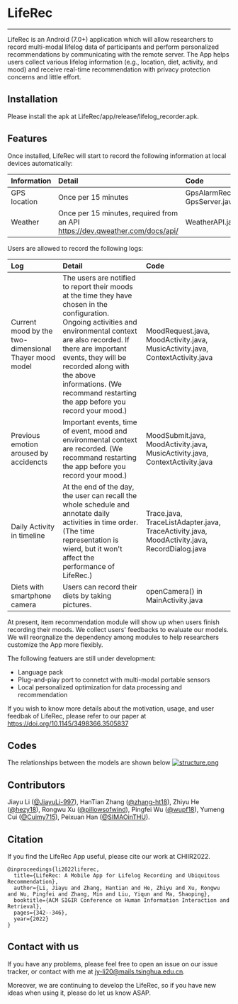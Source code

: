 # LifeRec
---
LifeRec is an Android (7.0+) application which will allow researchers to record multi-modal lifelog data of participants and perform personalized recommendations by communicating with the remote server. The App helps users collect various lifelog information (e.g., location, diet, activity, and mood) and receive
real-time recommendation with privacy protection concerns and little effort. 


## Installation

Please install the apk at LifeRec/app/release/lifelog_recorder.apk.

## Features

Once installed, LifeRec will start to record the following information at local devices automatically:

|   Information   |   Detail   |   Code   |
|   :----   |   :----   |   :----   |
|   GPS location   |   Once per 15 minutes   |   GpsAlarmReceiver.java, GpsServer.java   |
|   Weather   |   Once per 15 minutes, required from an API https://dev.qweather.com/docs/api/   |   WeatherAPI.java   |

Users are allowed to record the following logs:

|   Log   |   Detail   |   Code   |
|   :----   |   :----   |   :----   |
|   Current mood by the two-dimensional Thayer mood model   |   The users are notified to report their moods at the time they have chosen in the configuration. Ongoing activities and environmental context are also recorded. If there are important events, they will be recorded along with the above informations. (We recommand restarting the app before you record your mood.)   |   MoodRequest.java, MoodActivity.java, MusicActivity.java, ContextActivity.java   |
|   Previous emotion aroused by accidencts   |   Important events, time of event, mood and environmental context are recorded. (We recommand restarting the app before you record your mood.)   |   MoodSubmit.java, MoodActivity.java, MusicActivity.java, ContextActivity.java   |
|   Daily Activity in timeline   |   At the end of the day, the user can recall the whole schedule and annotate daily activities in time order. (The time representation is wierd, but it won't affect the performance of LifeRec.)   |   Trace.java, TraceListAdapter.java, TraceActivity.java, MoodActivity.java, RecordDialog.java   |
|   Diets with smartphone camera   |   Users can record their diets by taking pictures.   |   openCamera() in MainActivity.java   |

At present, item recommendation module will show up when users finish recording their moods. We collect users' feedbacks to evaluate our models. We will reorgnalize the dependency among modules to help researchers customize the App more flexibly.

The following featuers are still under development:

- Language pack
- Plug-and-play port to connetct with multi-modal portable sensors
- Local personalized optimization for data processing and recommendation

If you wish to know more details about the motivation, usage, and user feedbak of LifeRec, please refer to our paper at https://doi.org/10.1145/3498366.3505837

## Codes

The relationships between the models are shown below
[![structure.png](https://i.postimg.cc/J493HB5p/structure.png)](https://postimg.cc/RNLJjh8t)

## Contributors
Jiayu Li ([@JiayuLi-997](https://github.com/JiayuLi-997)), HanTian Zhang ([@zhang-ht18](https://github.com/zhang-ht18)), Zhiyu He ([@hezy18](https://github.com/hezy18)), Rongwu Xu ([@pillowsofwind](https://github.com/pillowsofwind)), Pingfei Wu ([@wupf18](https://github.com/wupf18)), Yumeng Cui ([@Cuimy715](https://github.com/Cuiym715)), Peixuan Han ([@SIMAOinTHU](https://github.com/SIMAOinTHU)).

## Citation

If you find the LifeRec App useful, please cite our work at CHIIR2022.
```
@inproceedings{li2022liferec,
  title={LifeRec: A Mobile App for Lifelog Recording and Ubiquitous Recommendation},
  author={Li, Jiayu and Zhang, Hantian and He, Zhiyu and Xu, Rongwu and Wu, Pingfei and Zhang, Min and Liu, Yiqun and Ma, Shaoping},
  booktitle={ACM SIGIR Conference on Human Information Interaction and Retrieval},
  pages={342--346},
  year={2022}
}
```

## Contact with us

If you have any problems, please feel free to open an issue on our issue tracker, or contact with me at jy-li20@mails.tsinghua.edu.cn.

Moreover, we are continuing to develop the LifeRec, so if you have new ideas when using it, please do let us know ASAP.
